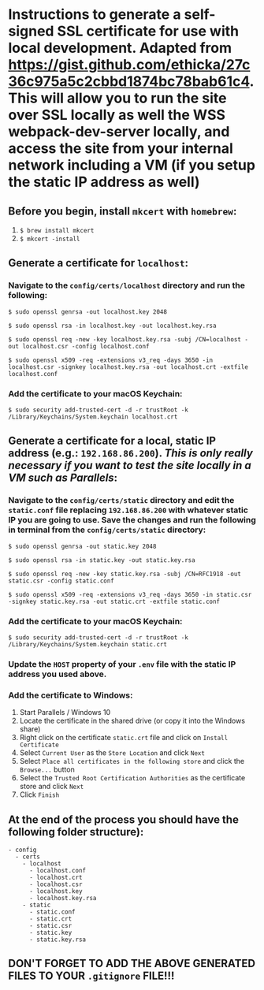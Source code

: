 # Instructions to generate a self-signed SSL certificate for use with local development. Adapted from https://gist.github.com/ethicka/27c36c975a5c2cbbd1874bc78bab61c4. This will allow you to run the site over SSL locally as well the WSS webpack-dev-server locally, and access the site from your internal network including a VM (if you setup the static IP address as well)

## Before you begin, install `mkcert` with `homebrew`:

1. `$ brew install mkcert`
2. `$ mkcert -install`

## Generate a certificate for `localhost`:

### Navigate to the `config/certs/localhost` directory and run the following:

`$ sudo openssl genrsa -out localhost.key 2048`

`$ sudo openssl rsa -in localhost.key -out localhost.key.rsa`

`$ sudo openssl req -new -key localhost.key.rsa -subj /CN=localhost -out localhost.csr -config localhost.conf`

`$ sudo openssl x509 -req -extensions v3_req -days 3650 -in localhost.csr -signkey localhost.key.rsa -out localhost.crt -extfile localhost.conf`

### Add the certificate to your macOS Keychain:

`$ sudo security add-trusted-cert -d -r trustRoot -k /Library/Keychains/System.keychain localhost.crt`

## Generate a certificate for a local, static IP address (e.g.: `192.168.86.200`). _This is only really necessary if you want to test the site locally in a VM such as Parallels_:

### Navigate to the `config/certs/static` directory and edit the `static.conf` file replacing `192.168.86.200` with whatever static IP you are going to use. Save the changes and run the following in terminal from the `config/certs/static` directory:

`$ sudo openssl genrsa -out static.key 2048`

`$ sudo openssl rsa -in static.key -out static.key.rsa`

`$ sudo openssl req -new -key static.key.rsa -subj /CN=RFC1918 -out static.csr -config static.conf`

`$ sudo openssl x509 -req -extensions v3_req -days 3650 -in static.csr -signkey static.key.rsa -out static.crt -extfile static.conf`

### Add the certificate to your macOS Keychain:

`$ sudo security add-trusted-cert -d -r trustRoot -k /Library/Keychains/System.keychain static.crt`

### Update the `HOST` property of your `.env` file with the static IP address you used above.

### Add the certificate to Windows:

1. Start Parallels / Windows 10
2. Locate the certificate in the shared drive (or copy it into the Windows share)
3. Right click on the certificate `static.crt` file and click on `Install Certificate`
4. Select `Current User` as the `Store Location` and click `Next`
5. Select `Place all certificates in the following store` and click the `Browse...` button
6. Select the `Trusted Root Certification Authorities` as the certificate store and click `Next`
7. Click `Finish`

## At the end of the process you should have the following folder structure):

    - config
      - certs
        - localhost
          - localhost.conf
          - localhost.crt
          - localhost.csr
          - localhost.key
          - localhost.key.rsa
        - static
          - static.conf
          - static.crt
          - static.csr
          - static.key
          - static.key.rsa

## DON'T FORGET TO ADD THE ABOVE GENERATED FILES TO YOUR `.gitignore` FILE!!!
